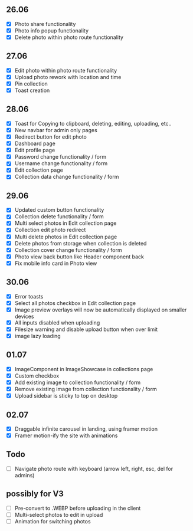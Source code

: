 ## 26.06

-   [x] Photo share functionality
-   [x] Photo info popup functionality
-   [x] Delete photo within photo route functionality

## 27.06

-   [x] Edit photo within photo route functionality
-   [x] Upload photo rework with location and time
-   [x] Pin collection
-   [x] Toast creation

## 28.06

-   [x] Toast for Copying to clipboard, deleting, editing, uploading, etc..
-   [x] New navbar for admin only pages
-   [x] Redirect button for edit photo
-   [x] Dashboard page
-   [x] Edit profile page
-   [x] Password change functionality / form
-   [x] Username change functionality / form
-   [x] Edit collection page
-   [x] Collection data change functionality / form

## 29.06

-   [x] Updated custom button functionality
-   [x] Collection delete functionality / form
-   [x] Multi select photos in Edit collection page
-   [x] Collection edit photo redirect
-   [x] Multi delete photos in Edit collection page
-   [x] Delete photos from storage when collection is deleted
-   [x] Collection cover change functionality / form
-   [x] Photo view back button like Header component back
-   [x] Fix mobile info card in Photo view

## 30.06

-   [x] Error toasts
-   [x] Select all photos checkbox in Edit collection page
-   [x] Image preview overlays will now be automatically displayed on smaller devices
-   [x] All inputs disabled when uploading
-   [x] Filesize warning and disable upload button when over limit
-   [x] image lazy loading

## 01.07

-   [x] ImageComponent in ImageShowcase in collections page
-   [x] Custom checkbox
-   [x] Add existing image to collection functionality / form
-   [x] Remove existing image from collection functionality / form
-   [x] Upload sidebar is sticky to top on desktop

## 02.07

-   [x] Draggable infinite carousel in landing, using framer motion
-   [x] Framer motion-ify the site with animations

## Todo

-   [ ] Navigate photo route with keyboard (arrow left, right, esc, del for admins)

## possibly for V3

-   [ ] Pre-convert to .WEBP before uploading in the client
-   [ ] Multi-select photos to edit in upload
-   [ ] Animation for switching photos
